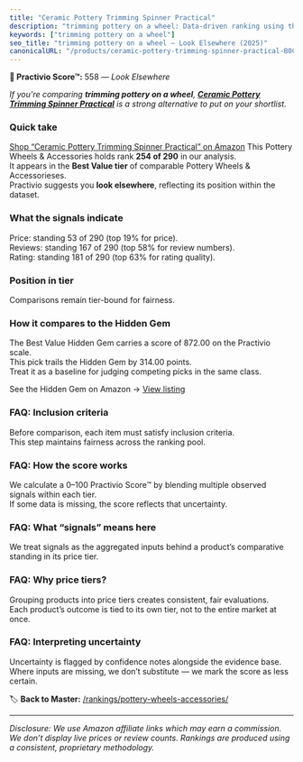 ```yaml
---
title: "Ceramic Pottery Trimming Spinner Practical"
description: "trimming pottery on a wheel: Data-driven ranking using the Practivio Score™. Positioned by quality, value, demand, findability, momentum."
keywords: ["trimming pottery on a wheel"]
seo_title: "trimming pottery on a wheel — Look Elsewhere (2025)"
canonicalURL: "/products/ceramic-pottery-trimming-spinner-practical-B0CY5C55GB/"
---
```


**🚫 Practivio Score™:** 558 — _Look Elsewhere_


*If you're comparing **trimming pottery on a wheel**, **[Ceramic Pottery Trimming Spinner Practical](https://www.amazon.com/dp/B0CY5C55GB?tag=practivio-20)** is a strong alternative to put on your shortlist.*
### Quick take
[Shop “Ceramic Pottery Trimming Spinner Practical” on Amazon](https://www.amazon.com/dp/B0CY5C55GB?tag=practivio-20)
This Pottery Wheels & Accessories holds rank **254 of 290** in our analysis.  
It appears in the **Best Value tier** of comparable Pottery Wheels & Accessorieses.  
Practivio suggests you **look elsewhere**, reflecting its position within the dataset.

### What the signals indicate
Price: standing 53 of 290 (top 19% for price).  
Reviews: standing 167 of 290 (top 58% for review numbers).  
Rating: standing 181 of 290 (top 63% for rating quality).  

### Position in tier
Comparisons remain tier-bound for fairness.

### How it compares to the Hidden Gem
The Best Value Hidden Gem carries a score of 872.00 on the Practivio scale.  
This pick trails the Hidden Gem by 314.00 points.  
Treat it as a baseline for judging competing picks in the same class.  

See the Hidden Gem on Amazon → [View listing](https://www.amazon.com/dp/B08C7MHVXS?tag=practivio-20)

### FAQ: Inclusion criteria
Before comparison, each item must satisfy inclusion criteria.  
This step maintains fairness across the ranking pool.

### FAQ: How the score works
We calculate a 0–100 Practivio Score™ by blending multiple observed signals within each tier.  
If some data is missing, the score reflects that uncertainty.

### FAQ: What “signals” means here
We treat signals as the aggregated inputs behind a product’s comparative standing in its price tier.

### FAQ: Why price tiers?
Grouping products into price tiers creates consistent, fair evaluations.  
Each product’s outcome is tied to its own tier, not to the entire market at once.

### FAQ: Interpreting uncertainty
Uncertainty is flagged by confidence notes alongside the evidence base.  
Where inputs are missing, we don’t substitute — we mark the score as less certain.


🏷️ **Back to Master:** [/rankings/pottery-wheels-accessories/](/rankings/pottery-wheels-accessories/)

---
_Disclosure: We use Amazon affiliate links which may earn a commission. We don’t display live prices or review counts. Rankings are produced using a consistent, proprietary methodology._
